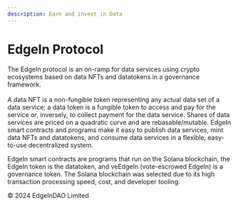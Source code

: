 ```yaml
---
description: Earn and invest in Data
---
```


# EdgeIn Protocol

The EdgeIn protocol is an on-ramp for data services using crypto ecosystems based on data NFTs and datatokens in a governance framework. \
\
A data NFT is a non-fungible token representing any actual data set of a data service; a data token is a fungible token to access and pay for the service or, inversely, to collect payment for the data service. Shares of data services are priced on a quadratic curve and are rebasable/mutable.  EdgeIn smart contracts and programs make it easy to publish data services, mint data NFTs and datatokens, and consume data services in a flexible, easy-to-use decentralized system.  &#x20;

EdgeIn smart contracts are programs that run on the Solana blockchain, the EdgeIn token is the datatoken, and veEdgeIn (vote-escrowed EdgeIn) is a governance token. The Solana blockchain was selected due to its high transaction processing speed, cost, and developer tooling.





© 2024 EdgeInDAO Limited
